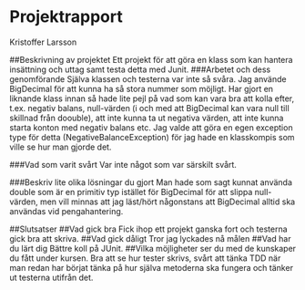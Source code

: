 # Projektrapport
Kristoffer Larsson

##Beskrivning av projektet
Ett projekt för att göra en klass som kan hantera insättning och uttag samt testa detta med Junit.
###Arbetet och dess genomförande
Själva klassen och testerna var inte så svåra. Jag använde BigDecimal för att kunna ha så stora nummer som möjligt. Har gjort en liknande klass innan så hade lite pejl på vad som kan vara bra att kolla efter, t.ex. negativ balans, null-värden (i och med att BigDecimal kan vara null till skillnad från doouble), att inte kunna ta ut negativa värden, att inte kunna starta konton med negativ balans etc.
Jag valde att göra en egen exception type för detta (NegativeBalanceException) för jag hade en klasskompis som ville se hur man gjorde det.

###Vad som varit svårt
Var inte något som var särskilt svårt.

###Beskriv lite olika lösningar du gjort
Man hade som sagt kunnat använda double som är en primitiv typ istället för BigDecimal för att slippa null-värden, men vill minnas att jag läst/hört någonstans att BigDecimal alltid ska användas vid pengahantering.

##Slutsatser
##Vad gick bra
Fick ihop ett projekt ganska fort och testerna gick bra att skriva.
##Vad gick dåligt
Tror jag lyckades nå målen
##Vad har du lärt dig
Bättre koll på JUnit.
##Vilka möjligheter ser du med de kunskaper du fått under kursen.
Bra att se hur tester skrivs, svårt att tänka TDD när man redan har börjat tänka på hur själva metoderna ska fungera och tänker ut testerna utifrån det.
